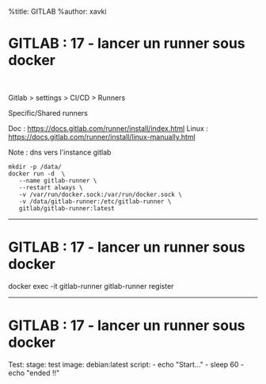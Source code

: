 %title: GITLAB
%author: xavki


# GITLAB : 17 - lancer un runner sous docker


<br>

Gitlab > settings > CI/CD > Runners

Specific/Shared runners

Doc : https://docs.gitlab.com/runner/install/index.html
Linux : https://docs.gitlab.com/runner/install/linux-manually.html

Note : dns vers l'instance gitlab

```
mkdir -p /data/
docker run -d  \
   --name gitlab-runner \
   --restart always \
   -v /var/run/docker.sock:/var/run/docker.sock \
   -v /data/gitlab-runner:/etc/gitlab-runner \
   gitlab/gitlab-runner:latest
```

-----------------------------------------------------------------------------------------

# GITLAB : 17 - lancer un runner sous docker


docker exec -it gitlab-runner gitlab-runner register

-----------------------------------------------------------------------------------------

# GITLAB : 17 - lancer un runner sous docker
Test:
  stage: test
  image: debian:latest
  script:
    - echo "Start..."
    - sleep 60
    - echo "ended !!"

